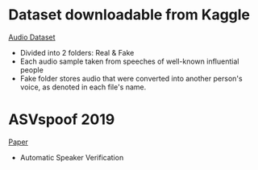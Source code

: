 
# Dataset downloadable from Kaggle
[Audio Dataset](https://www.kaggle.com/datasets/birdy654/deep-voice-deepfake-voice-recognition/data)
- Divided into 2 folders: Real & Fake
- Each audio sample taken from speeches of well-known influential people
- Fake folder stores audio that were converted into another person's voice, as denoted in each file's name.

# ASVspoof 2019
[Paper](https://arxiv.org/pdf/1911.01601)
- Automatic Speaker Verification
